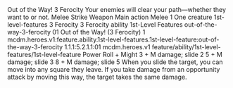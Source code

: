 <ability>
  <name>Out of the Way!</name>
  <cost>3 Ferocity</cost>
  <flavor>Your enemies will clear your path—whether they want to or not.</flavor>
  <keywords>
    <keyword>Melee</keyword>
    <keyword>Strike</keyword>
    <keyword>Weapon</keyword>
  </keywords>
  <type>Main action</type>
  <distance>Melee 1</distance>
  <target>One creature</target>
  <metadata>
    <class>1st-level-features</class>
    <cost>3 Ferocity</cost>
    <cost_amount>3</cost_amount>
    <cost_resource>Ferocity</cost_resource>
    <feature_type>ability</feature_type>
    <file_dpath>1st-Level Features</file_dpath>
    <item_id>out-of-the-way-3-ferocity</item_id>
    <item_index>01</item_index>
    <item_name>Out of the Way! (3 Ferocity)</item_name>
    <level>1</level>
    <scc>mcdm.heroes.v1:feature.ability.1st-level-features.1st-level-feature:out-of-the-way-3-ferocity</scc>
    <scdc>1.1.1:5.2.1.1:01</scdc>
    <source>mcdm.heroes.v1</source>
    <type>feature/ability/1st-level-features/1st-level-feature</type>
  </metadata>
  <effects>
    <effect type="roll">
      <roll>Power Roll + Might</roll>
      <t1>3 + M damage; slide 2</t1>
      <t2>5 + M damage; slide 3</t2>
      <t3>8 + M damage; slide 5</t3>
    </effect>
    <effect type="mundane">When you slide the target, you can move into any square they leave. If you take damage from an opportunity attack by moving this way, the target takes the same damage.</effect>
  </effects>
</ability>
